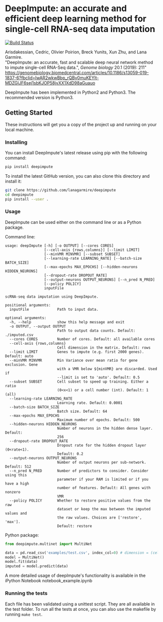 # DeepImpute: an accurate and efficient deep learning method for single-cell RNA-seq data imputation

[![Build Status](https://travis-ci.org/lanagarmire/deepimpute.svg?branch=master)](https://travis-ci.org/lanagarmire/deepimpute)

Arisdakessian, Cedric, Olivier Poirion, Breck Yunits, Xun Zhu, and Lana Garmire.  
"DeepImpute: an accurate, fast and scalable deep neural network method to impute single-cell RNA-Seq data.", *Genome biology* 20.1 (2019): 211"
https://genomebiology.biomedcentral.com/articles/10.1186/s13059-019-1837-6?fbclid=IwAR2wkwBbp_rQBv0muKEYlt-MDZGlJF6sej1sbKJOP58jvXX1XdD98aGuauo

DeepImpute has been implemented in Python2 and Python3. The recommended version is Python3.

## Getting Started

These instructions will get you a copy of the project up and running on your local machine.

### Installing

You can install DeepImpute's latest release using pip with the following command:

```bash
pip install deepimpute
```

To install the latest GitHub version, you can also clone this directory and
install it: 

```bash
git clone https://github.com/lanagarmire/deepimpute
cd deepimpute
pip install --user .
```

### Usage

DeepImpute can be used either on the command line or as a Python package.

Command line:

```
usage: deepImpute [-h] [-o OUTPUT] [--cores CORES]
                  [--cell-axis {rows,columns}] [--limit LIMIT]
                  [--minVMR MINVMR] [--subset SUBSET]
                  [--learning-rate LEARNING_RATE] [--batch-size BATCH_SIZE]
                  [--max-epochs MAX_EPOCHS] [--hidden-neurons HIDDEN_NEURONS]
                  [--dropout-rate DROPOUT_RATE]
                  [--output-neurons OUTPUT_NEURONS] [--n_pred N_PRED]
                  [--policy POLICY]
                  inputFile

scRNA-seq data imputation using DeepImpute.

positional arguments:
  inputFile             Path to input data.

optional arguments:
  -h, --help            show this help message and exit
  -o OUTPUT, --output OUTPUT
                        Path to output data counts. Default: ./imputed.csv
  --cores CORES         Number of cores. Default: all available cores
  --cell-axis {rows,columns}
                        Cell dimension in the matrix. Default: rows
  --limit LIMIT         Genes to impute (e.g. first 2000 genes). Default: auto
  --minVMR MINVMR       Min Variance over mean ratio for gene exclusion. Gene
                        with a VMR below ${minVMR} are discarded. Used if
                        --limit is set to 'auto'. Default: 0.5
  --subset SUBSET       Cell subset to speed up training. Either a ratio
                        (0<x<1) or a cell number (int). Default: 1 (all)
  --learning-rate LEARNING_RATE
                        Learning rate. Default: 0.0001
  --batch-size BATCH_SIZE
                        Batch size. Default: 64
  --max-epochs MAX_EPOCHS
                        Maximum number of epochs. Default: 500
  --hidden-neurons HIDDEN_NEURONS
                        Number of neurons in the hidden dense layer. Default:
                        256
  --dropout-rate DROPOUT_RATE
                        Dropout rate for the hidden dropout layer (0<rate<1).
                        Default: 0.2
  --output-neurons OUTPUT_NEURONS
                        Number of output neurons per sub-network. Default: 512
  --n_pred N_PRED       Number of predictors to consider. Consider using this
                        parameter if your RAM is limited or if you have a high
                        number of features. Default: All genes with nonzero
                        VMR
  --policy POLICY       Whether to restore positive values from the raw
                        dataset or keep the max between the imputed values and
                        the raw values. Choices are ['restore', 'max'].
                        Default: restore
```

Python package:

```python
from deepimpute.multinet import MultiNet

data = pd.read_csv('examples/test.csv', index_col=0) # dimension = (cells x genes)
model = MultiNet()
model.fit(data)
imputed = model.predict(data)
```

A more detailed usage of deepImpute's functionality is available in the iPython Notebook notebook_example.ipynb

### Running the tests

Each file has been validated using a unittest script. They are all available in the test folder.
To run all the tests at once, you can also use the makefile by running `make test`.
